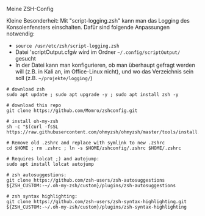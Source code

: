 Meine ZSH-Config

Kleine Besonderheit:
Mit "script-logging.zsh" kann man das Logging des Konsolenfensters einschalten.
Dafür sind folgende Anpassungen notwendig:
- `source /usr/etc/zsh/script-logging.zsh`
- Datei 'scriptOutput.cfgẁ wird im Ordner `~/.config/scriptOutput/` gesucht
- In der Datei kann man konfigurieren, ob man überhaupt gefragt werden will (z.B. in Kali an, im Office-Linux nicht), und wo das Verzeichnis sein soll (z.B. `~/projekte/logging/`)

```
# download zsh
sudo apt update ; sudo apt upgrade -y ; sudo apt install zsh -y

# download this repo
git clone https://github.com/Momro/zshconfig.git

# install oh-my-zsh
sh -c "$(curl -fsSL https://raw.githubusercontent.com/ohmyzsh/ohmyzsh/master/tools/install.sh)"

# Remove old .zshrc and replace with symlink to new .zshrc
cd $HOME ; rm .zshrc ; ln -s $HOME/zshconfig/.zshrc $HOME/.zshrc

# Requires lolcat ;) and autojump:
sudo apt install lolcat autojump

# zsh autosuggestions:
git clone https://github.com/zsh-users/zsh-autosuggestions ${ZSH_CUSTOM:-~/.oh-my-zsh/custom}/plugins/zsh-autosuggestions

# zsh syntax highlighting:
git clone https://github.com/zsh-users/zsh-syntax-highlighting.git ${ZSH_CUSTOM:-~/.oh-my-zsh/custom}/plugins/zsh-syntax-highlighting
```

